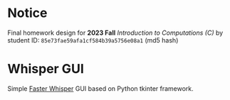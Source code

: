 # Notice

Final homework design for **2023 Fall** *Introduction to Computations (C)* by student ID: `85e73fae59afa1cf584b39a5756e08a1` (md5 hash)

# Whisper GUI

Simple [Faster Whisper](https://github.com/SYSTRAN/faster-whisper) GUI based on Python tkinter framework.
